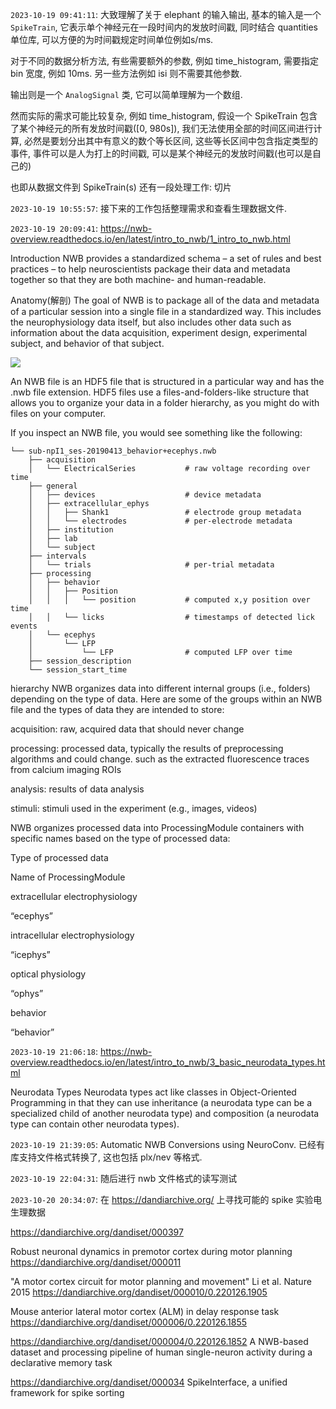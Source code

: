 `2023-10-19 09:41:11`:
大致理解了关于 elephant 的输入输出, 基本的输入是一个 `SpikeTrain`, 它表示单个神经元在一段时间内的发放时间戳, 同时结合 quantities 单位库, 可以方便的为时间戳规定时间单位例如s/ms.

对于不同的数据分析方法, 有些需要额外的参数, 例如 time_histogram, 需要指定 bin 宽度, 例如 10ms. 另一些方法例如 isi 则不需要其他参数.

输出则是一个 `AnalogSignal` 类, 它可以简单理解为一个数组.


然而实际的需求可能比较复杂, 例如 time_histogram, 假设一个 SpikeTrain 包含了某个神经元的所有发放时间戳([0, 980s]), 我们无法使用全部的时间区间进行计算, 必然是要划分出其中有意义的数个等长区间, 这些等长区间中包含指定类型的事件, 事件可以是人为打上的时间戳, 可以是某个神经元的发放时间戳(也可以是自己的)

也即从数据文件到 SpikeTrain(s) 还有一段处理工作: 切片

`2023-10-19 10:55:57`:
接下来的工作包括整理需求和查看生理数据文件.


`2023-10-19 20:09:41`:
https://nwb-overview.readthedocs.io/en/latest/intro_to_nwb/1_intro_to_nwb.html

Introduction
NWB provides a standardized schema – a set of rules and best practices – to help neuroscientists package their data and metadata together so that they are both machine- and human-readable.

Anatomy(解剖)
The goal of NWB is to package all of the data and metadata of a particular session into a single file in a standardized way. This includes the neurophysiology data itself, but also includes other data such as information about the data acquisition, experiment design, experimental subject, and behavior of that subject. 

![](https://nwb-overview.readthedocs.io/en/latest/_images/nwb_overview.png)

An NWB file is an HDF5 file that is structured in a particular way and has the .nwb file extension. HDF5 files use a files-and-folders-like structure that allows you to organize your data in a folder hierarchy, as you might do with files on your computer.

If you inspect an NWB file, you would see something like the following:
```
└── sub-npI1_ses-20190413_behavior+ecephys.nwb
    ├── acquisition
    │   └── ElectricalSeries           # raw voltage recording over time
    ├── general
    │   ├── devices                    # device metadata
    │   ├── extracellular_ephys
    │   │   ├── Shank1                 # electrode group metadata
    │   │   └── electrodes             # per-electrode metadata
    │   ├── institution
    │   ├── lab
    │   └── subject
    ├── intervals
    │   └── trials                     # per-trial metadata
    ├── processing
    │   ├── behavior
    │   │   ├── Position
    │   │   │   └── position           # computed x,y position over time
    │   │   └── licks                  # timestamps of detected lick events
    │   └── ecephys
    │       └── LFP
    │           └── LFP                # computed LFP over time
    ├── session_description
    └── session_start_time
```

hierarchy
NWB organizes data into different internal groups (i.e., folders) depending on the type of data. Here are some of the groups within an NWB file and the types of data they are intended to store:

acquisition: raw, acquired data that should never change

processing: processed data, typically the results of preprocessing algorithms and could change.  such as the extracted fluorescence traces from calcium imaging ROIs

analysis: results of data analysis

stimuli: stimuli used in the experiment (e.g., images, videos)

NWB organizes processed data into ProcessingModule containers with specific names based on the type of processed data:

Type of processed data

Name of ProcessingModule

extracellular electrophysiology

“ecephys”

intracellular electrophysiology

“icephys”

optical physiology

“ophys”

behavior

“behavior”


`2023-10-19 21:06:18`:
https://nwb-overview.readthedocs.io/en/latest/intro_to_nwb/3_basic_neurodata_types.html

Neurodata Types
Neurodata types act like classes in Object-Oriented Programming in that they can use inheritance (a neurodata type can be a specialized child of another neurodata type) and composition (a neurodata type can contain other neurodata types).

`2023-10-19 21:39:05`:
Automatic NWB Conversions using NeuroConv. 已经有库支持文件格式转换了, 这也包括 plx/nev 等格式.

`2023-10-19 22:04:31`:
随后进行 nwb 文件格式的读写测试

`2023-10-20 20:34:07`:
在 https://dandiarchive.org/ 上寻找可能的 spike 实验电生理数据

https://dandiarchive.org/dandiset/000397

Robust neuronal dynamics in premotor cortex during motor planning
https://dandiarchive.org/dandiset/000011


"A motor cortex circuit for motor planning and movement" Li et al. Nature 2015
https://dandiarchive.org/dandiset/000010/0.220126.1905


Mouse anterior lateral motor cortex (ALM) in delay response task
https://dandiarchive.org/dandiset/000006/0.220126.1855


https://dandiarchive.org/dandiset/000004/0.220126.1852
A NWB-based dataset and processing pipeline of human single-neuron activity during a declarative memory task


https://dandiarchive.org/dandiset/000034
SpikeInterface, a unified framework for spike sorting
